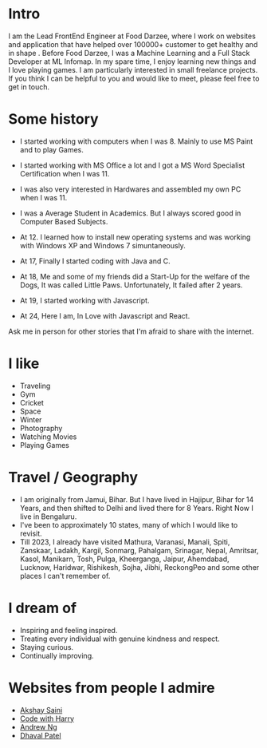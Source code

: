 # Intro

I am the Lead FrontEnd Engineer at Food Darzee, where I work on websites and application that have helped over 100000+ customer to get healthy and in shape . Before Food Darzee, I was a Machine Learning and a Full Stack Developer at ML Infomap. In my spare time, I enjoy learning new things and I love playing games. I am particularly interested in small freelance projects. If you think I can be helpful to you and would like to meet, please feel free to get in touch.

# Some history

- I started working with computers when I was 8. Mainly to use MS Paint and to play Games.

- I started working with MS Office a lot and I got a MS Word Specialist Certification when I was 11.

- I was also very interested in Hardwares and assembled my own PC when I was 11.

- I was a Average Student in Academics. But I always scored good in Computer Based Subjects.

- At 12. I learned how to install new operating systems and was working with Windows XP and Windows 7 simuntaneously. 

- At 17, Finally I started coding with Java and C.

- At 18, Me and some of my friends did a Start-Up for the welfare of the Dogs, It was called Little Paws. Unfortunately, It failed after 2 years.

- At 19, I started working with Javascript. 

- At 24, Here I am, In Love with Javascript and React.


Ask me in person for other stories that I'm afraid to share with the internet.

# I like

- Traveling
- Gym
- Cricket
- Space
- Winter
- Photography
- Watching Movies
- Playing Games

# Travel / Geography

- I am originally from Jamui, Bihar. But I have lived in Hajipur, Bihar for 14 Years, and then shifted to Delhi and lived there for 8 Years. Right Now I live   in Bengaluru.
- I've been to approximately 10 states, many of which I would like to revisit.
- Till 2023, I already have visited Mathura, Varanasi, Manali, Spiti, Zanskaar, Ladakh, Kargil, Sonmarg, 
Pahalgam, Srinagar, Nepal, Amritsar, Kasol, Manikarn, Tosh, Pulga, Kheerganga, Jaipur, Ahemdabad, Lucknow, Haridwar, Rishikesh, Sojha, Jibhi, ReckongPeo and some other places I can't remember of.


# I dream of

- Inspiring and feeling inspired.
- Treating every individual with genuine kindness and respect.
- Staying curious.
- Continually improving.

# Websites from people I admire

- [Akshay Saini](https://akshaysaini.in/)
- [Code with Harry](https://www.codewithharry.com/)
- [Andrew Ng](https://www.andrewng.org/)
- [Dhaval Patel](https://codebasics.io/dhaval-patel)

